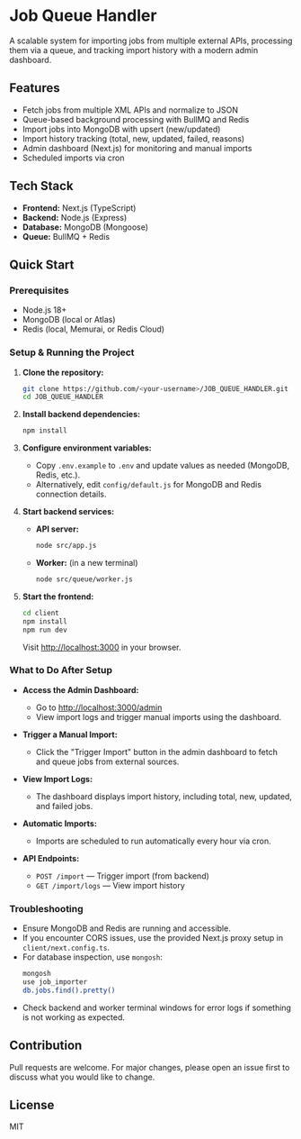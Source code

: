 # Job Queue Handler

A scalable system for importing jobs from multiple external APIs, processing them via a queue, and tracking import history with a modern admin dashboard.

## Features
- Fetch jobs from multiple XML APIs and normalize to JSON
- Queue-based background processing with BullMQ and Redis
- Import jobs into MongoDB with upsert (new/updated)
- Import history tracking (total, new, updated, failed, reasons)
- Admin dashboard (Next.js) for monitoring and manual imports
- Scheduled imports via cron

## Tech Stack
- **Frontend:** Next.js (TypeScript)
- **Backend:** Node.js (Express)
- **Database:** MongoDB (Mongoose)
- **Queue:** BullMQ + Redis

## Quick Start

### Prerequisites
- Node.js 18+
- MongoDB (local or Atlas)
- Redis (local, Memurai, or Redis Cloud)

### Setup & Running the Project

1. **Clone the repository:**
   ```bash
   git clone https://github.com/<your-username>/JOB_QUEUE_HANDLER.git
   cd JOB_QUEUE_HANDLER
   ```

2. **Install backend dependencies:**
   ```bash
   npm install
   ```

3. **Configure environment variables:**
   - Copy `.env.example` to `.env` and update values as needed (MongoDB, Redis, etc.).
   - Alternatively, edit `config/default.js` for MongoDB and Redis connection details.

4. **Start backend services:**
   - **API server:**
     ```bash
     node src/app.js
     ```
   - **Worker:** (in a new terminal)
     ```bash
     node src/queue/worker.js
     ```

5. **Start the frontend:**
   ```bash
   cd client
   npm install
   npm run dev
   ```
   Visit [http://localhost:3000](http://localhost:3000) in your browser.

### What to Do After Setup

- **Access the Admin Dashboard:**
  - Go to [http://localhost:3000/admin](http://localhost:3000/admin)
  - View import logs and trigger manual imports using the dashboard.

- **Trigger a Manual Import:**
  - Click the "Trigger Import" button in the admin dashboard to fetch and queue jobs from external sources.

- **View Import Logs:**
  - The dashboard displays import history, including total, new, updated, and failed jobs.

- **Automatic Imports:**
  - Imports are scheduled to run automatically every hour via cron.

- **API Endpoints:**
  - `POST /import` — Trigger import (from backend)
  - `GET /import/logs` — View import history

### Troubleshooting
- Ensure MongoDB and Redis are running and accessible.
- If you encounter CORS issues, use the provided Next.js proxy setup in `client/next.config.ts`.
- For database inspection, use `mongosh`:
  ```sh
  mongosh
  use job_importer
  db.jobs.find().pretty()
  ```
- Check backend and worker terminal windows for error logs if something is not working as expected.

## Contribution
Pull requests are welcome. For major changes, please open an issue first to discuss what you would like to change.

## License
MIT 